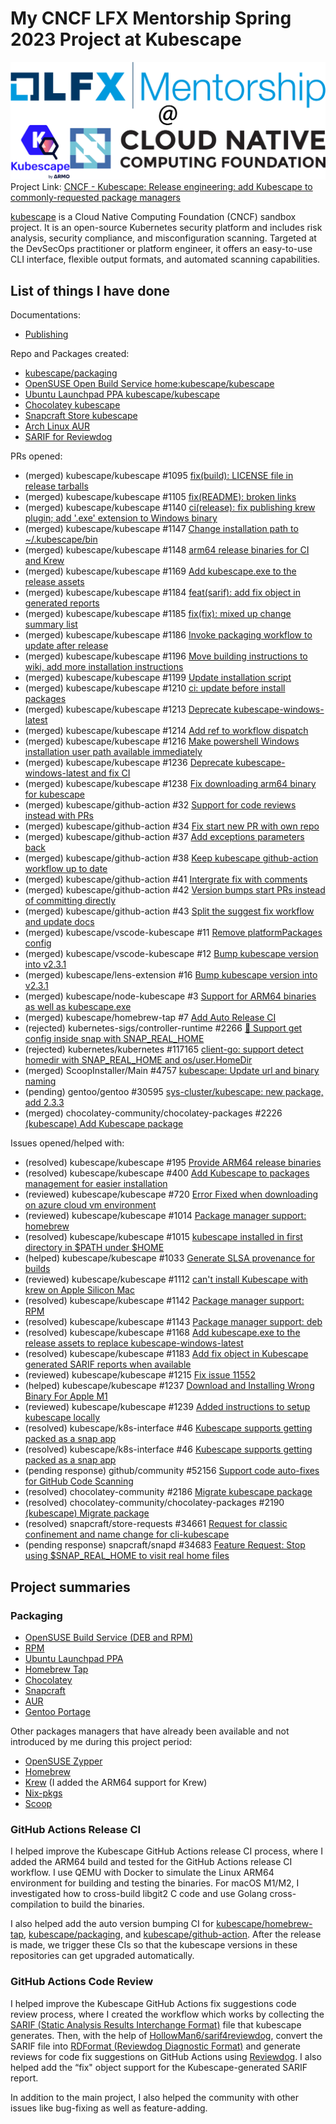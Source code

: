 # My CNCF LFX Mentorship Spring 2023 Project at Kubescape

![](lfx.png)
Project Link: [CNCF - Kubescape: Release engineering: add Kubescape to commonly-requested package managers](https://mentorship.lfx.linuxfoundation.org/project/138e9cac-ec86-43cb-a04f-c2980e3c2865)

[kubescape](https://landscape.cncf.io/card-mode?project=sandbox&selected=kubescape) is a Cloud Native Computing Foundation (CNCF) sandbox project. It is an open-source Kubernetes security platform and includes risk analysis, security compliance, and misconfiguration scanning. Targeted at the DevSecOps practitioner or platform engineer, it offers an easy-to-use CLI interface, flexible output formats, and automated scanning capabilities.

## List of things I have done
Documentations:
- [Publishing](https://github.com/kubescape/kubescape/wiki/Publishing)

Repo and Packages created:
- [kubescape/packaging](https://github.com/kubescape/packaging)
- [OpenSUSE Open Build Service home:kubescape/kubescape](https://build.opensuse.org/package/show/home:kubescape/kubescape)
- [Ubuntu Launchpad PPA kubescape/kubescape](https://launchpad.net/~kubescape/+archive/ubuntu/kubescape)
- [Chocolatey kubescape](https://community.chocolatey.org/packages/kubescape)
- [Snapcraft Store kubescape](https://snapcraft.io/kubescape)
- [Arch Linux AUR](https://aur.archlinux.org/packages/kubescape)
- [SARIF for Reviewdog](https://github.com/HollowMan6/sarif4reviewdog)

PRs opened:
- (merged) kubescape/kubescape #1095 [fix(build): LICENSE file in release tarballs](https://github.com/kubescape/kubescape/pull/1095)
- (merged) kubescape/kubescape #1105 [fix(README): broken links](https://github.com/kubescape/kubescape/pull/1105)
- (merged) kubescape/kubescape #1140 [ci(release): fix publishing krew plugin; add '.exe' extension to Windows binary](https://github.com/kubescape/kubescape/pull/1140)
- (merged) kubescape/kubescape #1147 [Change installation path to ~/.kubescape/bin](https://github.com/kubescape/kubescape/pull/1147)
- (merged) kubescape/kubescape #1148 [arm64 release binaries for CI and Krew](https://github.com/kubescape/kubescape/pull/1148)
- (merged) kubescape/kubescape #1169 [Add kubescape.exe to the release assets](https://github.com/kubescape/kubescape/pull/1169)
- (merged) kubescape/kubescape #1184 [feat(sarif): add fix object in generated reports](https://github.com/kubescape/kubescape/pull/1184)
- (merged) kubescape/kubescape #1185 [fix(fix): mixed up change summary list](https://github.com/kubescape/kubescape/pull/1185)
- (merged) kubescape/kubescape #1186 [Invoke packaging workflow to update after release](https://github.com/kubescape/kubescape/pull/1186)
- (merged) kubescape/kubescape #1196 [Move building instructions to wiki, add more installation instructions](https://github.com/kubescape/kubescape/pull/1196)
- (merged) kubescape/kubescape #1199 [Update installation script](https://github.com/kubescape/kubescape/pull/1199)
- (merged) kubescape/kubescape #1210 [ci: update before install packages](https://github.com/kubescape/kubescape/pull/1210)
- (merged) kubescape/kubescape #1213 [Deprecate kubescape-windows-latest](https://github.com/kubescape/kubescape/pull/1213)
- (merged) kubescape/kubescape #1214 [Add ref to workflow dispatch](https://github.com/kubescape/kubescape/pull/1214)
- (merged) kubescape/kubescape #1216 [Make powershell Windows installation user path available immediately](https://github.com/kubescape/kubescape/pull/1216)
- (merged) kubescape/kubescape #1236 [Deprecate kubescape-windows-latest and fix CI](https://github.com/kubescape/kubescape/pull/1236)
- (merged) kubescape/kubescape #1238 [Fix downloading arm64 binary for kubescape](https://github.com/kubescape/kubescape/pull/1238)
- (merged) kubescape/github-action #32 [Support for code reviews instead with PRs](https://github.com/kubescape/github-action/pull/32)
- (merged) kubescape/github-action #34 [Fix start new PR with own repo](https://github.com/kubescape/github-action/pull/34)
- (merged) kubescape/github-action #37 [Add exceptions parameters back](https://github.com/kubescape/github-action/pull/37)
- (merged) kubescape/github-action #38 [Keep kubescape github-action workflow up to date](https://github.com/kubescape/github-action/pull/38)
- (merged) kubescape/github-action #41 [Intergrate fix with comments](https://github.com/kubescape/github-action/pull/41)
- (merged) kubescape/github-action #42 [Version bumps start PRs instead of committing directly](https://github.com/kubescape/github-action/pull/42)
- (merged) kubescape/github-action #43 [Split the suggest fix workflow and update docs](https://github.com/kubescape/github-action/pull/43)
- (merged) kubescape/vscode-kubescape #11 [Remove platformPackages config](https://github.com/kubescape/vscode-kubescape/pull/11)
- (merged) kubescape/vscode-kubescape #12 [Bump kubescape version into v2.3.1](https://github.com/kubescape/vscode-kubescape/pull/12)
- (merged) kubescape/lens-extension #16 [Bump kubescape version into v2.3.1](https://github.com/kubescape/lens-extension/pull/16)
- (merged) kubescape/node-kubescape #3 [Support for ARM64 binaries as well as kubescape.exe](https://github.com/kubescape/node-kubescape/pull/3)
- (merged) kubescape/homebrew-tap #7 [Add Auto Release CI](https://github.com/kubescape/homebrew-tap/pull/7)
- (rejected) kubernetes-sigs/controller-runtime #2266 [🐛 Support get config inside snap with SNAP_REAL_HOME](https://github.com/kubernetes-sigs/controller-runtime/pull/2266)
- (rejected) kubernetes/kubernetes #117165 [client-go: support detect homedir with SNAP_REAL_HOME and os/user.HomeDir](https://github.com/kubernetes/kubernetes/pull/117165)
- (merged) ScoopInstaller/Main #4757 [kubescape: Update url and binary naming](https://github.com/ScoopInstaller/Main/pull/4757)
- (pending) gentoo/gentoo #30595 [sys-cluster/kubescape: new package, add 2.3.3](https://github.com/gentoo/gentoo/pull/30595)
- (merged) chocolatey-community/chocolatey-packages #2226 [(kubescape) Add Kubescape package](https://github.com/chocolatey-community/chocolatey-packages/pull/2226)

Issues opened/helped with:
- (resolved) kubescape/kubescape #195 [Provide ARM64 release binaries](https://github.com/kubescape/kubescape/issues/195)
- (resolved) kubescape/kubescape #400 [Add Kubescape to packages management for easier installation](https://github.com/kubescape/kubescape/issues/400)
- (reviewed) kubescape/kubescape #720 [Error Fixed when downloading on azure cloud vm environment](https://github.com/kubescape/kubescape/pull/720)
- (reviewed) kubescape/kubescape #1014 [Package manager support: homebrew](https://github.com/kubescape/kubescape/issues/1014)
- (resolved) kubescape/kubescape #1015 [kubescape installed in first directory in $PATH under $HOME](https://github.com/kubescape/kubescape/issues/1015)
- (helped) kubescape/kubescape #1033 [Generate SLSA provenance for builds](https://github.com/kubescape/kubescape/issues/1033)
- (reviewed) kubescape/kubescape #1112 [can't install Kubescape with krew on Apple Silicon Mac](https://github.com/kubescape/kubescape/issues/1112)
- (resolved) kubescape/kubescape #1142 [Package manager support: RPM](https://github.com/kubescape/kubescape/issues/1142)
- (resolved) kubescape/kubescape #1143 [Package manager support: deb](https://github.com/kubescape/kubescape/issues/1143)
- (resolved) kubescape/kubescape #1168 [Add kubescape.exe to the release assets to replace kubescape-windows-latest](https://github.com/kubescape/kubescape/issues/1168)
- (resolved) kubescape/kubescape #1183 [Add fix object in Kubescape generated SARIF reports when available](https://github.com/kubescape/kubescape/issues/1183)
- (reviewed) kubescape/kubescape #1215 [Fix issue 11552](https://github.com/kubescape/kubescape/pull/1215)
- (helped) kubescape/kubescape #1237 [Download and Installing Wrong Binary For Apple M1](https://github.com/kubescape/kubescape/issues/1237)
- (reviewed) kubescape/kubescape #1239 [Added instructions to setup kubescape locally](https://github.com/kubescape/kubescape/pull/1239)
- (resolved) kubescape/k8s-interface #46 [Kubescape supports getting packed as a snap app](https://github.com/kubescape/k8s-interface/issues/46)
- (resolved) kubescape/k8s-interface #46 [Kubescape supports getting packed as a snap app](https://github.com/kubescape/k8s-interface/issues/46)
- (pending response) github/community #52156 [Support code auto-fixes for GitHub Code Scanning](https://github.com/orgs/community/discussions/52156)
- (resolved) chocolatey-community #2186 [Migrate kubescape package](https://github.com/orgs/chocolatey-community/discussions/2186)
- (resolved) chocolatey-community/chocolatey-packages #2190 [(kubescape) Migrate package](https://github.com/chocolatey-community/chocolatey-packages/issues/2190)
- (resolved) snapcraft/store-requests #34661 [Request for classic confinement and name change for cli-kubescape](https://forum.snapcraft.io/t/request-for-classic-confinement-and-name-change-for-cli-kubescape/34661)
- (pending response) snapcraft/snapd #34683 [Feature Request: Stop using $SNAP_REAL_HOME to visit real home files](https://forum.snapcraft.io/t/feature-request-stop-using-snap-real-home-to-visit-real-home-files/34683)

## Project summaries
### Packaging
- [OpenSUSE Build Service (DEB and RPM)](https://build.opensuse.org/package/show/home:kubescape/kubescape)
- [RPM](https://github.com/kubescape/packaging/blob/main/kubescape.spec)
- [Ubuntu Launchpad PPA](https://github.com/kubescape/packaging/tree/main/deb/debian)
- [Homebrew Tap](https://github.com/kubescape/homebrew-tap)
- [Chocolatey](https://github.com/HollowMan6/chocolatey-packages/tree/master/automatic/kubescape)
- [Snapcraft](https://github.com/kubescape/packaging/blob/main/snap/snapcraft.yaml)
- [AUR](https://github.com/kubescape/packaging/blob/main/PKGBUILD)
- [Gentoo Portage](https://github.com/HollowMan6/gentoo/tree/kubescape/sys-cluster/kubescape)

Other packages managers that have already been available and not introduced by me during this project period:
- [OpenSUSE Zypper](https://build.opensuse.org/package/show/devel:kubic/kubescape)
- [Homebrew](https://formulae.brew.sh/formula/kubescape#default)
- [Krew](https://github.com/kubernetes-sigs/krew-index/pull/3106) (I added the ARM64 support for Krew)
- [Nix-pkgs](https://github.com/NixOS/nixpkgs/blob/master/pkgs/tools/security/kubescape/default.nix)
- [Scoop](https://scoop.sh/#/apps?q=kubescape&s=0&d=1&o=true&id=1f5ae05eaafe3e7a26505f0889101e0da91ffe91)

### GitHub Actions Release CI
I helped improve the Kubescape GitHub Actions release CI process, where I added the ARM64 build and tested for the GitHub Actions release CI workflow. I use QEMU with Docker to simulate the Linux ARM64 environment for building and testing the binaries. For macOS M1/M2, I investigated how to cross-build libgit2 C code and use Golang cross-compilation to build the binaries.

I also helped add the auto version bumping CI for [kubescape/homebrew-tap](https://github.com/kubescape/homebrew-tap/blob/main/.github/workflows/release.yml), [kubescape/packaging](https://github.com/kubescape/packaging/blob/main/.github/workflows/release.yml), and [kubescape/github-action](https://github.com/kubescape/github-action/blob/main/.github/workflows/release.yaml). After the release is made, we trigger these CIs so that the kubescape versions in these repositories can get upgraded automatically.

### GitHub Actions Code Review
I helped improve the Kubescape GitHub Actions fix suggestions code review process, where I created the workflow which works by collecting the [SARIF (Static Analysis Results Interchange Format)](https://www.oasis-open.org/committees/tc_home.php?wg_abbrev=sarif) file that kubescape generates. Then, with the help of [HollowMan6/sarif4reviewdog](https://github.com/marketplace/actions/sarif-support-for-reviewdog), convert the SARIF file into [RDFormat (Reviewdog Diagnostic Format)](https://github.com/reviewdog/reviewdog/tree/master/proto/rdf) and generate reviews for code fix suggestions on GitHub Actions using [Reviewdog](https://github.com/reviewdog/reviewdog). I also helped add the “fix" object support for the Kubescape-generated SARIF report.

In addition to the main project, I also helped the community with other issues like bug-fixing as well as feature-adding.

